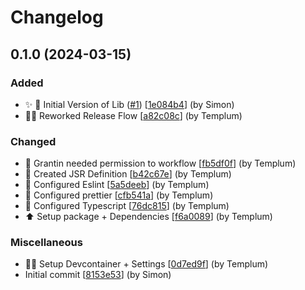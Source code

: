 # Changelog

<a name="0.1.0"></a>
## 0.1.0 (2024-03-15)

### Added

- ✨ 🎉 Initial Version of Lib ([#1](https://github.com/Templum/decorators/issues/1)) [[1e084b4](https://github.com/Templum/decorators/commit/1e084b4a4d05588e402c740e74de685813fb1b21)] (by Simon)
- 👷‍♂️ Reworked Release Flow [[a82c08c](https://github.com/Templum/decorators/commit/a82c08cdc79dc88295cdd16ac3c115afde03e93f)] (by Templum)

### Changed

- 🔧 Grantin needed permission to workflow [[fb5df0f](https://github.com/Templum/decorators/commit/fb5df0fc44e6f3c493eb13020a05c161a052fef1)] (by Templum)
- 🔧 Created JSR Definition [[b42c67e](https://github.com/Templum/decorators/commit/b42c67ef360f3db376f97b4f7a299e9415cf29e2)] (by Templum)
- 🔧 Configured Eslint [[5a5deeb](https://github.com/Templum/decorators/commit/5a5deeb7b4b01421791fb10e1e79a78027194a5a)] (by Templum)
- 🔧 Configured prettier [[cfb541a](https://github.com/Templum/decorators/commit/cfb541a807de2ffad9fcf2f4200eb8bb2bcbd453)] (by Templum)
- 🔧 Configured Typescript [[76dc815](https://github.com/Templum/decorators/commit/76dc8158634a9ff145401d5a5d46f863773810e3)] (by Templum)
- ⬆️ Setup package + Dependencies [[f6a0089](https://github.com/Templum/decorators/commit/f6a00896383dd9969bf28d6d30eaf38ee0694013)] (by Templum)

### Miscellaneous

- 🧑‍💻 Setup Devcontainer + Settings [[0d7ed9f](https://github.com/Templum/decorators/commit/0d7ed9f4e2720419853dcb84378107fb884d2a9e)] (by Templum)
-  Initial commit [[8153e53](https://github.com/Templum/decorators/commit/8153e538a55e9221d89e8499c8e4b1d750bb0fdc)] (by Simon)


